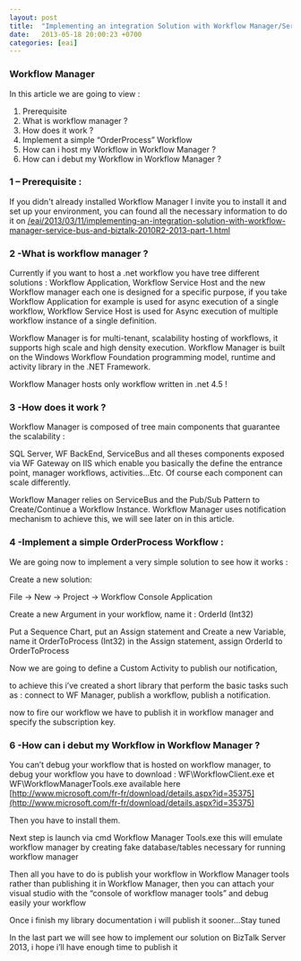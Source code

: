 ```yaml
---
layout: post
title:  "Implementing an integration Solution with Workflow Manager/Service Bus and BizTalk 2010/2013 – Part 2"
date:   2013-05-18 20:00:23 +0700
categories: [eai]
---
```


### Workflow Manager 

In this article we are going to view :

1. Prerequisite
2. What is workflow manager ? 
3. How does it work ? 
4. Implement a simple “OrderProcess” Workflow 
5. How can i host my Workflow in Workflow Manager ?
6. How can i debut my Workflow in Workflow Manager ?


### 1 – Prerequisite :
If you didn't already installed Workflow Manager I invite you to install it and set up your environment, you can found all the necessary information to do it  on [/eai/2013/03/11/implementing-an-integration-solution-with-workflow-manager-service-bus-and-biztalk-2010R2-2013-part-1.html](/eai/2013/03/11/implementing-an-integration-solution-with-workflow-manager-service-bus-and-biztalk-2010R2-2013-part-1.html)

### 2 -What is workflow manager ? 
Currently if you want to host a .net workflow you have tree different solutions : Workflow Application, Workflow Service Host and the new Workflow manager each one is designed for a specific purpose, if you take Workflow Application for example is used for async execution of a single workflow, Workflow Service Host is used for Async execution of multiple workflow instance of a single definition.

Workflow Manager is for multi-tenant, scalability hosting of workflows, it supports high scale and high density execution. Workflow Manager is built on the Windows Workflow Foundation programming model, runtime and activity library in the .NET Framework.

Workflow Manager hosts only workflow written in .net 4.5 !

### 3 -How does it work ? 
Workflow Manager is composed of tree main components that guarantee the scalability :

SQL Server, WF BackEnd, ServiceBus and all theses components exposed via WF Gateway on IIS which enable you basically the define the entrance point, manager workflows, activities…Etc. Of course each component can scale differently.

Workflow Manager relies on ServiceBus and the Pub/Sub Pattern to  Create/Continue a Workflow Instance. Workflow Manager uses notification mechanism to achieve this, we will see later on in this article.

### 4 -Implement a simple OrderProcess Workflow :
We are going now to implement a very simple solution to see how it works :

Create a new solution:

File -> New -> Project -> Workflow Console Application

Create a new Argument in your workflow, name it : OrderId (Int32)

Put a Sequence Chart, put an Assign statement and Create a new Variable, name it OrderToProcess (Int32) in the Assign statement, assign OrderId to OrderToProcess

Now we are going to define a Custom Activity to publish our notification,

to achieve this i’ve created a short library that perform the basic tasks such as : connect to WF Manager, publish a workflow, publish a notification.

now to fire our workflow we have to publish it in workflow manager and specify the subscription key.

### 6 -How can i debut my Workflow in Workflow Manager ?
You can’t debug your workflow that is hosted on workflow manager, to debug your workflow you have to download : WF\WorkflowClient.exe et WF\WorkflowManagerTools.exe available here [http://www.microsoft.com/fr-fr/download/details.aspx?id=35375](http://www.microsoft.com/fr-fr/download/details.aspx?id=35375)

Then you have to install them.

Next step is launch via cmd Workflow Manager Tools.exe this will emulate workflow manager by creating fake database/tables necessary for running workflow manager

Then all you have to do is publish your workflow in Workflow Manager tools rather than publishing it in Workflow Manager, then you can attach your visual studio with the “console of workflow manager tools” and debug easily your workflow

Once i finish my library documentation i will publish it sooner…Stay tuned

In the last part we will see how to implement our solution on BizTalk Server 2013, i hope i’ll have enough time to publish it

 
